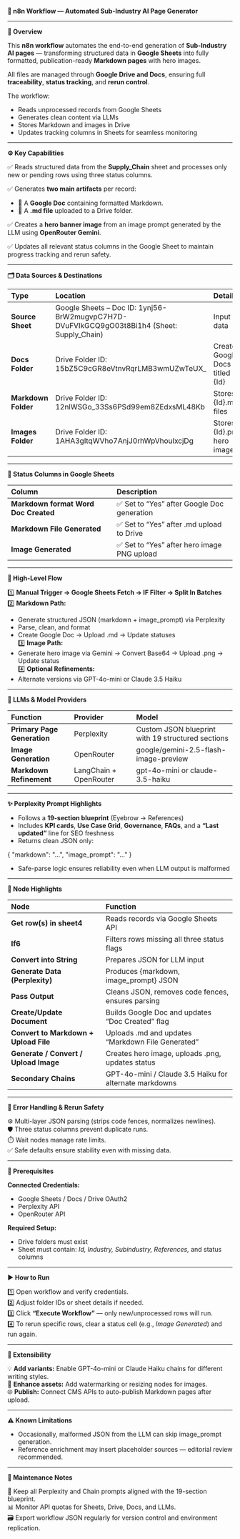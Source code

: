 **🧠 n8n Workflow — Automated Sub-Industry AI Page Generator**

---

**🚀 Overview**

This **n8n workflow** automates the end-to-end generation of **Sub-Industry AI pages** — transforming structured data in **Google Sheets** into fully formatted, publication-ready **Markdown pages** with hero images.

All files are managed through **Google Drive and Docs**, ensuring full **traceability**, **status tracking**, and **rerun control**.

The workflow:

* Reads unprocessed records from Google Sheets  
* Generates clean content via LLMs  
* Stores Markdown and images in Drive  
* Updates tracking columns in Sheets for seamless monitoring

---

**⚙️ Key Capabilities**

✅ Reads structured data from the **Supply\_Chain** sheet and processes only new or pending rows using three status columns.

✅ Generates **two main artifacts** per record:

* 📝 A **Google Doc** containing formatted Markdown.  
* 📄 A **.md file** uploaded to a Drive folder.

✅ Creates a **hero banner image** from an image prompt generated by the LLM using **OpenRouter Gemini**.

✅ Updates all relevant status columns in the Google Sheet to maintain progress tracking and rerun safety.

---

**🗂️ Data Sources & Destinations**

| Type | Location | Details |
| :---- | :---- | :---- |
| **Source Sheet** | Google Sheets – Doc ID: 1ynj56-BrW2mugvpC7H7D-DVuFVIkGCQ9gO03t8Bi1h4 (Sheet: Supply\_Chain) | Input data |
| **Docs Folder** | Drive Folder ID: 15bZ5C9cGR8eVtnvRqrLMB3wmUZwTeUX\_ | Creates Google Docs titled {Id} |
| **Markdown Folder** | Drive Folder ID: 12nlWSGo\_33Ss6PSd99em8ZEdxsML48Kb | Stores {Id}.md files |
| **Images Folder** | Drive Folder ID: 1AHA3gltqWVho7AnjJ0rhWpVhouIxcjDg | Stores {Id}.png hero images |

---

**🧩 Status Columns in Google Sheets**

| Column | Description |
| :---- | :---- |
| **Markdown format Word Doc Created** | ✅ Set to “Yes” after Google Doc generation |
| **Markdown File Generated** | ✅ Set to “Yes” after .md upload to Drive |
| **Image Generated** | ✅ Set to “Yes” after hero image PNG upload |

---

**🔄 High-Level Flow**

1️⃣ **Manual Trigger → Google Sheets Fetch → IF Filter → Split In Batches**  
 2️⃣ **Markdown Path:**

* Generate structured JSON (markdown \+ image\_prompt) via Perplexity  
* Parse, clean, and format  
* Create Google Doc → Upload .md → Update statuses  
   3️⃣ **Image Path:**  
* Generate hero image via Gemini → Convert Base64 → Upload .png → Update status  
   4️⃣ **Optional Refinements:**  
* Alternate versions via GPT-4o-mini or Claude 3.5 Haiku

---

**🧠 LLMs & Model Providers**

| Function | Provider | Model |
| :---- | :---- | :---- |
| **Primary Page Generation** | Perplexity | Custom JSON blueprint with 19 structured sections |
| **Image Generation** | OpenRouter | google/gemini-2.5-flash-image-preview |
| **Markdown Refinement** | LangChain \+ OpenRouter | gpt-4o-mini or claude-3.5-haiku |

---

**✨ Perplexity Prompt Highlights**

* Follows a **19-section blueprint** (Eyebrow → References)  
* Includes **KPI cards**, **Use Case Grid**, **Governance**, **FAQs**, and a **“Last updated”** line for SEO freshness  
* Returns clean JSON only:

{ "markdown": "...", "image\_prompt": "..." }

* Safe-parse logic ensures reliability even when LLM output is malformed

---

**🧱 Node Highlights**

| Node | Function |
| :---- | :---- |
| **Get row(s) in sheet4** | Reads records via Google Sheets API |
| **If6** | Filters rows missing all three status flags |
| **Convert into String** | Prepares JSON for LLM input |
| **Generate Data (Perplexity)** | Produces {markdown, image\_prompt} JSON |
| **Pass Output** | Cleans JSON, removes code fences, ensures parsing |
| **Create/Update Document** | Builds Google Doc and updates “Doc Created” flag |
| **Convert to Markdown \+ Upload File** | Uploads .md and updates “Markdown File Generated” |
| **Generate / Convert / Upload Image** | Creates hero image, uploads .png, updates status |
| **Secondary Chains** | GPT-4o-mini / Claude 3.5 Haiku for alternate markdowns |

---

**🧩 Error Handling & Rerun Safety**

⚙️ Multi-layer JSON parsing (strips code fences, normalizes newlines).  
 🛡️ Three status columns prevent duplicate runs.  
 ⏱️ Wait nodes manage rate limits.  
 ✅ Safe defaults ensure stability even with missing data.

---

**🔐 Prerequisites**

**Connected Credentials:**

* Google Sheets / Docs / Drive OAuth2  
* Perplexity API  
* OpenRouter API

**Required Setup:**

* Drive folders must exist  
* Sheet must contain: *Id, Industry, Subindustry, References,* and status columns

---

**▶️ How to Run**

1️⃣ Open workflow and verify credentials.  
 2️⃣ Adjust folder IDs or sheet details if needed.  
 3️⃣ Click **“Execute Workflow”** — only new/unprocessed rows will run.  
 4️⃣ To rerun specific rows, clear a status cell (e.g., *Image Generated*) and run again.

---

**🔧 Extensibility**

💡 **Add variants:** Enable GPT-4o-mini or Claude Haiku chains for different writing styles.  
 🎨 **Enhance assets:** Add watermarking or resizing nodes for images.  
 🌐 **Publish:** Connect CMS APIs to auto-publish Markdown pages after upload.

---

**⚠️ Known Limitations**

* Occasionally, malformed JSON from the LLM can skip image\_prompt generation.  
* Reference enrichment may insert placeholder sources — editorial review recommended.

---

**🧭 Maintenance Notes**

🧩 Keep all Perplexity and Chain prompts aligned with the 19-section blueprint.  
 📊 Monitor API quotas for Sheets, Drive, Docs, and LLMs.  
 🗃️ Export workflow JSON regularly for version control and environment replication.

 


